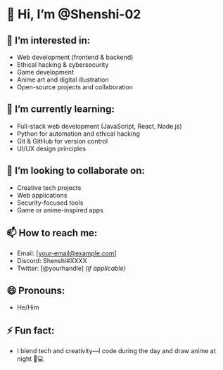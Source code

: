 # 👋 Hi, I’m @Shenshi-02

## 👀 I’m interested in:
- Web development (frontend & backend)
- Ethical hacking & cybersecurity
- Game development
- Anime art and digital illustration
- Open-source projects and collaboration

## 🌱 I’m currently learning:
- Full-stack web development (JavaScript, React, Node.js)
- Python for automation and ethical hacking
- Git & GitHub for version control
- UI/UX design principles

## 💞️ I’m looking to collaborate on:
- Creative tech projects
- Web applications
- Security-focused tools
- Game or anime-inspired apps

## 📫 How to reach me:
- Email: [your-email@example.com]
- Discord: Shenshi#XXXX
- Twitter: [@yourhandle] *(if applicable)*

## 😄 Pronouns:
- He/Him

## ⚡ Fun fact:
- I blend tech and creativity—I code during the day and draw anime at night 🎨💻
<!---
Shenshi-02/Shenshi-02 is a ✨ special ✨ repository because its `README.md` (this file) appears on your GitHub profile.
You can click the Preview link to take a look at your changes.
--->
